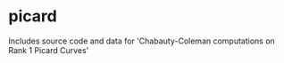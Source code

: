 # picard
Includes source code and data for 'Chabauty-Coleman computations on Rank 1 Picard Curves' 
